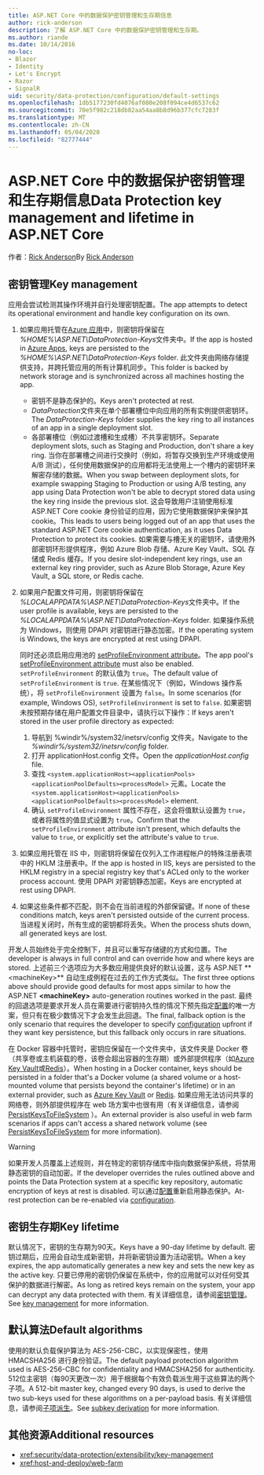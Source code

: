 ```yaml
---
title: ASP.NET Core 中的数据保护密钥管理和生存期信息
author: rick-anderson
description: 了解 ASP.NET Core 中的数据保护密钥管理和生存期。
ms.author: riande
ms.date: 10/14/2016
no-loc:
- Blazor
- Identity
- Let's Encrypt
- Razor
- SignalR
uid: security/data-protection/configuration/default-settings
ms.openlocfilehash: 1db5177230fd4076af080e208f094ce4d6537c62
ms.sourcegitcommit: 70e5f982c218db82aa54aa8b8d96b377cfc7283f
ms.translationtype: MT
ms.contentlocale: zh-CN
ms.lasthandoff: 05/04/2020
ms.locfileid: "82777444"
---
```

# <a name="data-protection-key-management-and-lifetime-in-aspnet-core"></a><span data-ttu-id="24550-103">ASP.NET Core 中的数据保护密钥管理和生存期信息</span><span class="sxs-lookup"><span data-stu-id="24550-103">Data Protection key management and lifetime in ASP.NET Core</span></span>

<span data-ttu-id="24550-104">作者：[Rick Anderson](https://twitter.com/RickAndMSFT)</span><span class="sxs-lookup"><span data-stu-id="24550-104">By [Rick Anderson](https://twitter.com/RickAndMSFT)</span></span>

## <a name="key-management"></a><span data-ttu-id="24550-105">密钥管理</span><span class="sxs-lookup"><span data-stu-id="24550-105">Key management</span></span>

<span data-ttu-id="24550-106">应用会尝试检测其操作环境并自行处理密钥配置。</span><span class="sxs-lookup"><span data-stu-id="24550-106">The app attempts to detect its operational environment and handle key configuration on its own.</span></span>

1. <span data-ttu-id="24550-107">如果应用托管在[Azure 应用](https://azure.microsoft.com/services/app-service/)中，则密钥将保留在 *%HOME%\ASP.NET\DataProtection-Keys*文件夹中。</span><span class="sxs-lookup"><span data-stu-id="24550-107">If the app is hosted in [Azure Apps](https://azure.microsoft.com/services/app-service/), keys are persisted to the *%HOME%\ASP.NET\DataProtection-Keys* folder.</span></span> <span data-ttu-id="24550-108">此文件夹由网络存储提供支持，并跨托管应用的所有计算机同步。</span><span class="sxs-lookup"><span data-stu-id="24550-108">This folder is backed by network storage and is synchronized across all machines hosting the app.</span></span>
   * <span data-ttu-id="24550-109">密钥不是静态保护的。</span><span class="sxs-lookup"><span data-stu-id="24550-109">Keys aren't protected at rest.</span></span>
   * <span data-ttu-id="24550-110">*DataProtection*文件夹在单个部署槽位中向应用的所有实例提供密钥环。</span><span class="sxs-lookup"><span data-stu-id="24550-110">The *DataProtection-Keys* folder supplies the key ring to all instances of an app in a single deployment slot.</span></span>
   * <span data-ttu-id="24550-111">各部署槽位（例如过渡槽和生成槽）不共享密钥环。</span><span class="sxs-lookup"><span data-stu-id="24550-111">Separate deployment slots, such as Staging and Production, don't share a key ring.</span></span> <span data-ttu-id="24550-112">当你在部署槽之间进行交换时（例如，将暂存交换到生产环境或使用 A/B 测试），任何使用数据保护的应用都将无法使用上一个槽内的密钥环来解密存储的数据。</span><span class="sxs-lookup"><span data-stu-id="24550-112">When you swap between deployment slots, for example swapping Staging to Production or using A/B testing, any app using Data Protection won't be able to decrypt stored data using the key ring inside the previous slot.</span></span> <span data-ttu-id="24550-113">这会导致用户注销使用标准 ASP.NET Core cookie 身份验证的应用，因为它使用数据保护来保护其 cookie。</span><span class="sxs-lookup"><span data-stu-id="24550-113">This leads to users being logged out of an app that uses the standard ASP.NET Core cookie authentication, as it uses Data Protection to protect its cookies.</span></span> <span data-ttu-id="24550-114">如果需要与槽无关的密钥环，请使用外部密钥环形提供程序，例如 Azure Blob 存储、Azure Key Vault、SQL 存储或 Redis 缓存。</span><span class="sxs-lookup"><span data-stu-id="24550-114">If you desire slot-independent key rings, use an external key ring provider, such as Azure Blob Storage, Azure Key Vault, a SQL store, or Redis cache.</span></span>

1. <span data-ttu-id="24550-115">如果用户配置文件可用，则密钥将保留在 *%LOCALAPPDATA%\ASP.NET\DataProtection-Keys*文件夹中。</span><span class="sxs-lookup"><span data-stu-id="24550-115">If the user profile is available, keys are persisted to the *%LOCALAPPDATA%\ASP.NET\DataProtection-Keys* folder.</span></span> <span data-ttu-id="24550-116">如果操作系统为 Windows，则使用 DPAPI 对密钥进行静态加密。</span><span class="sxs-lookup"><span data-stu-id="24550-116">If the operating system is Windows, the keys are encrypted at rest using DPAPI.</span></span>

   <span data-ttu-id="24550-117">同时还必须启用应用池的 [setProfileEnvironment attribute](/iis/configuration/system.applicationhost/applicationpools/add/processmodel#configuration)。</span><span class="sxs-lookup"><span data-stu-id="24550-117">The app pool's [setProfileEnvironment attribute](/iis/configuration/system.applicationhost/applicationpools/add/processmodel#configuration) must also be enabled.</span></span> <span data-ttu-id="24550-118">`setProfileEnvironment` 的默认值为 `true`。</span><span class="sxs-lookup"><span data-stu-id="24550-118">The default value of `setProfileEnvironment` is `true`.</span></span> <span data-ttu-id="24550-119">在某些情况下（例如，Windows 操作系统），将 `setProfileEnvironment` 设置为 `false`。</span><span class="sxs-lookup"><span data-stu-id="24550-119">In some scenarios (for example, Windows OS), `setProfileEnvironment` is set to `false`.</span></span> <span data-ttu-id="24550-120">如果密钥未按预期存储在用户配置文件目录中，请执行以下操作：</span><span class="sxs-lookup"><span data-stu-id="24550-120">If keys aren't stored in the user profile directory as expected:</span></span>

   1. <span data-ttu-id="24550-121">导航到 %windir%/system32/inetsrv/config  文件夹。</span><span class="sxs-lookup"><span data-stu-id="24550-121">Navigate to the *%windir%/system32/inetsrv/config* folder.</span></span>
   1. <span data-ttu-id="24550-122">打开 applicationHost.config  文件。</span><span class="sxs-lookup"><span data-stu-id="24550-122">Open the *applicationHost.config* file.</span></span>
   1. <span data-ttu-id="24550-123">查找 `<system.applicationHost><applicationPools><applicationPoolDefaults><processModel>` 元素。</span><span class="sxs-lookup"><span data-stu-id="24550-123">Locate the `<system.applicationHost><applicationPools><applicationPoolDefaults><processModel>` element.</span></span>
   1. <span data-ttu-id="24550-124">确认 `setProfileEnvironment` 属性不存在，这会将值默认设置为 `true`，或者将属性的值显式设置为 `true`。</span><span class="sxs-lookup"><span data-stu-id="24550-124">Confirm that the `setProfileEnvironment` attribute isn't present, which defaults the value to `true`, or explicitly set the attribute's value to `true`.</span></span>

1. <span data-ttu-id="24550-125">如果应用托管在 IIS 中，则密钥将保留在仅列入工作进程帐户的特殊注册表项中的 HKLM 注册表中。</span><span class="sxs-lookup"><span data-stu-id="24550-125">If the app is hosted in IIS, keys are persisted to the HKLM registry in a special registry key that's ACLed only to the worker process account.</span></span> <span data-ttu-id="24550-126">使用 DPAPI 对密钥静态加密。</span><span class="sxs-lookup"><span data-stu-id="24550-126">Keys are encrypted at rest using DPAPI.</span></span>

1. <span data-ttu-id="24550-127">如果这些条件都不匹配，则不会在当前进程的外部保留键。</span><span class="sxs-lookup"><span data-stu-id="24550-127">If none of these conditions match, keys aren't persisted outside of the current process.</span></span> <span data-ttu-id="24550-128">当进程关闭时，所有生成的密钥都将丢失。</span><span class="sxs-lookup"><span data-stu-id="24550-128">When the process shuts down, all generated keys are lost.</span></span>

<span data-ttu-id="24550-129">开发人员始终处于完全控制下，并且可以重写存储键的方式和位置。</span><span class="sxs-lookup"><span data-stu-id="24550-129">The developer is always in full control and can override how and where keys are stored.</span></span> <span data-ttu-id="24550-130">上述前三个选项应为大多数应用提供良好的默认设置，这与 ASP.NET \*\* \<machineKey>\*\* 自动生成例程在过去的工作方式类似。</span><span class="sxs-lookup"><span data-stu-id="24550-130">The first three options above should provide good defaults for most apps similar to how the ASP.NET **\<machineKey>** auto-generation routines worked in the past.</span></span> <span data-ttu-id="24550-131">最终的回退选项是要求开发人员在需要进行密钥持久性的情况下预先指定[配置](xref:security/data-protection/configuration/overview)的唯一方案，但只有在极少数情况下才会发生此回退。</span><span class="sxs-lookup"><span data-stu-id="24550-131">The final, fallback option is the only scenario that requires the developer to specify [configuration](xref:security/data-protection/configuration/overview) upfront if they want key persistence, but this fallback only occurs in rare situations.</span></span>

<span data-ttu-id="24550-132">在 Docker 容器中托管时，密钥应保留在一个文件夹中，该文件夹是 Docker 卷（共享卷或主机装载的卷，该卷会超出容器的生存期）或外部提供程序（如[Azure Key Vault](https://azure.microsoft.com/services/key-vault/)或[Redis](https://redis.io/)）。</span><span class="sxs-lookup"><span data-stu-id="24550-132">When hosting in a Docker container, keys should be persisted in a folder that's a Docker volume (a shared volume or a host-mounted volume that persists beyond the container's lifetime) or in an external provider, such as [Azure Key Vault](https://azure.microsoft.com/services/key-vault/) or [Redis](https://redis.io/).</span></span> <span data-ttu-id="24550-133">如果应用无法访问共享的网络卷，则外部提供程序在 web 场方案中也很有用（有关详细信息，请参阅[PersistKeysToFileSystem](xref:security/data-protection/configuration/overview#persistkeystofilesystem) ）。</span><span class="sxs-lookup"><span data-stu-id="24550-133">An external provider is also useful in web farm scenarios if apps can't access a shared network volume (see [PersistKeysToFileSystem](xref:security/data-protection/configuration/overview#persistkeystofilesystem) for more information).</span></span>

> [!WARNING]
> <span data-ttu-id="24550-134">如果开发人员覆盖上述规则，并在特定的密钥存储库中指向数据保护系统，将禁用静态密钥的自动加密。</span><span class="sxs-lookup"><span data-stu-id="24550-134">If the developer overrides the rules outlined above and points the Data Protection system at a specific key repository, automatic encryption of keys at rest is disabled.</span></span> <span data-ttu-id="24550-135">可以通过[配置](xref:security/data-protection/configuration/overview)重新启用静态保护。</span><span class="sxs-lookup"><span data-stu-id="24550-135">At-rest protection can be re-enabled via [configuration](xref:security/data-protection/configuration/overview).</span></span>

## <a name="key-lifetime"></a><span data-ttu-id="24550-136">密钥生存期</span><span class="sxs-lookup"><span data-stu-id="24550-136">Key lifetime</span></span>

<span data-ttu-id="24550-137">默认情况下，密钥的生存期为90天。</span><span class="sxs-lookup"><span data-stu-id="24550-137">Keys have a 90-day lifetime by default.</span></span> <span data-ttu-id="24550-138">密钥过期后，应用会自动生成新密钥，并将新密钥设置为活动密钥。</span><span class="sxs-lookup"><span data-stu-id="24550-138">When a key expires, the app automatically generates a new key and sets the new key as the active key.</span></span> <span data-ttu-id="24550-139">只要已停用的密钥仍保留在系统中，你的应用就可以对任何受其保护的数据进行解密。</span><span class="sxs-lookup"><span data-stu-id="24550-139">As long as retired keys remain on the system, your app can decrypt any data protected with them.</span></span> <span data-ttu-id="24550-140">有关详细信息，请参阅[密钥管理](xref:security/data-protection/implementation/key-management#key-expiration-and-rolling)。</span><span class="sxs-lookup"><span data-stu-id="24550-140">See [key management](xref:security/data-protection/implementation/key-management#key-expiration-and-rolling) for more information.</span></span>

## <a name="default-algorithms"></a><span data-ttu-id="24550-141">默认算法</span><span class="sxs-lookup"><span data-stu-id="24550-141">Default algorithms</span></span>

<span data-ttu-id="24550-142">使用的默认负载保护算法为 AES-256-CBC，以实现保密性，使用 HMACSHA256 进行身份验证。</span><span class="sxs-lookup"><span data-stu-id="24550-142">The default payload protection algorithm used is AES-256-CBC for confidentiality and HMACSHA256 for authenticity.</span></span> <span data-ttu-id="24550-143">512位主密钥（每90天更改一次）用于根据每个有效负载派生用于这些算法的两个子项。</span><span class="sxs-lookup"><span data-stu-id="24550-143">A 512-bit master key, changed every 90 days, is used to derive the two sub-keys used for these algorithms on a per-payload basis.</span></span> <span data-ttu-id="24550-144">有关详细信息，请参阅[子项派生](xref:security/data-protection/implementation/subkeyderivation#additional-authenticated-data-and-subkey-derivation)。</span><span class="sxs-lookup"><span data-stu-id="24550-144">See [subkey derivation](xref:security/data-protection/implementation/subkeyderivation#additional-authenticated-data-and-subkey-derivation) for more information.</span></span>

## <a name="additional-resources"></a><span data-ttu-id="24550-145">其他资源</span><span class="sxs-lookup"><span data-stu-id="24550-145">Additional resources</span></span>

* <xref:security/data-protection/extensibility/key-management>
* <xref:host-and-deploy/web-farm>

